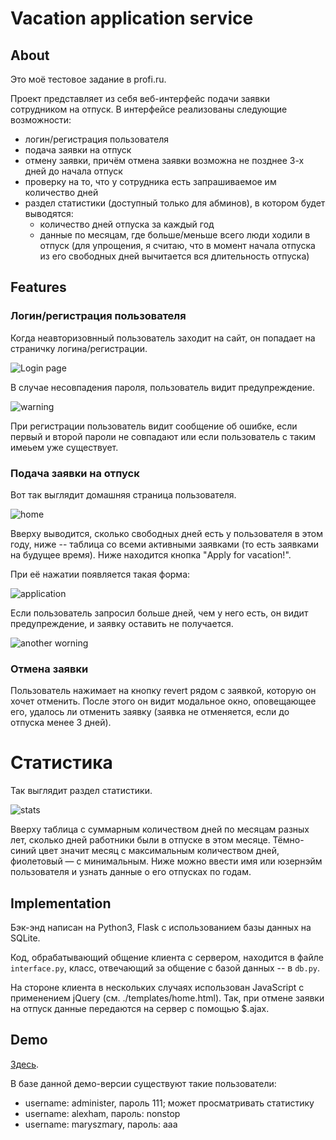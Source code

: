 # Vacation application service


## About

Это моё тестовое задание в profi.ru.

Проект представляет из себя веб-интерфейс подачи заявки сотрудником на отпуск.
В интерфейсе реализованы следующие возможности:

* логин/регистрация пользователя
* подача заявки на отпуск
* отмену заявки, причём отмена заявки возможна не позднее 3-х дней до начала отпуск
* проверку на то, что у сотрудника есть запрашиваемое им количество дней
* раздел статистики (доступный только для абминов), в котором будет выводятся:
	* количество дней отпуска за каждый год
	* данные по месяцам, где больше/меньше всего люди ходили в отпуск (для упрощения, я считаю, что в момент начала отпуска из его свободных дней вычитается вся длительность отпуска)


## Features

### Логин/регистрация пользователя

Когда неавторизовнный пользователь заходит на сайт, он попадает на страничку логина/регистрации. 

![Login page](/images/login.jpg)

В случае несовпадения пароля, пользователь видит предупреждение.

![warning](/images/warning.jpg)

При регистрации пользователь видит сообщение об ошибке, если первый и второй пароли не совпадают или если пользователь с таким имеьем уже существует.

### Подача заявки на отпуск

Вот так выглядит домашняя страница пользователя.

![home](/images/personal_page.jpg)

Вверху выводится, сколько свободных дней есть у пользователя в этом году, ниже -- таблица со всеми активными заявками (то есть заявками на будущее время).
Ниже находится кнопка "Apply for vacation!".

При её нажатии появляется такая форма:

![application](/images/application.jpg)

Если пользователь запросил больше дней, чем у него есть, он видит предупреждение, и заявку оставить не получается.

![another worning](/images/another_warning.jpg)

### Отмена заявки

Пользователь нажимает на кнопку revert рядом с заявкой, которую он хочет отменить.
После этого он видит модальное окно, оповещающее его, удалось ли отменить заявку (заявка не отменяется, если до отпуска менее 3 дней).

# Статистика

Так выглядит раздел статистики.

![stats](/images/demo_stats.jpg)

Вверху таблица с суммарным количеством дней по месяцам разных лет, сколько дней работники были в отпуске в этом месяце.
Тёмно-синий цвет значит месяц с максимальным количеством дней, фиолетовый — с минимальным.
Ниже можно ввести имя или юзернэйм пользователя и узнать данные о его отпусках по годам.

## Implementation

Бэк-энд написан на Python3, Flask с использованием базы данных на SQLite.

Код, обрабатывающий общение клиента с сервером, находится в файле `interface.py`, класс, отвечающий за общение с базой данных -- в `db.py`.

На стороне клиента в нескольких случаях использован JavaScript с применением jQuery (см. ./templates/home.html). Так, при отмене заявки на отпуск данные передаются на сервер с помощью $.ajax.

## Demo

[Здесь](http://maryszmary.pythonanywhere.com/).

В базе данной демо-версии существуют такие пользователи:
* username: administer, пароль 111; может просматривать статистику
* username: alexham, пароль: nonstop
* username: maryszmary, пароль: aaa
